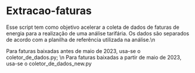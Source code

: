# Extracao-faturas
Esse script tem como objetivo acelerar a coleta de dados de faturas de energia para a realização de uma análise tarifária. Os dados são separados de acordo com a planilha de referência utilizada na análise.\n

Para faturas baixadas antes de maio de 2023, usa-se o coletor_de_dados.py; \n
Para faturas baixadas a partir de maio de 2023, usa-se o coletor_de_dados_new.py
